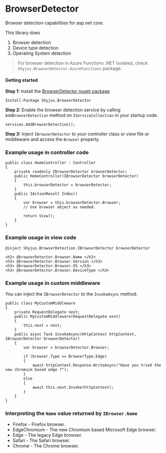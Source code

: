
# BrowserDetector

Browser detection capabilities for asp.net core.

This library does

1. Browser detection
2. Device type detection
3. Operating System detection

> For browser detection in Azure Functions .NET Isolated, check `Shyjus.BrowserDetector.AzureFunctions` package.

#### Getting started

**Step 1:**
Install the [BrowserDetector nuget package](https://www.nuget.org/packages/Shyjus.BrowserDetector/)


````
Install-Package Shyjus.BrowserDetector
````

**Step 2:** Enable the browser detection service by calling `AddBrowserDetection` method on `IServiceCollection` in your startup code.

````
services.AddBrowserDetection();
````
**Step 3:** Inject `IBrowserDetector` to your controller class or view file or middleware and access the `Browser` property.

### Example usage in controller code

````
public class HomeController : Controller
{
    private readonly IBrowserDetector browserDetector;
    public HomeController(IBrowserDetector browserDetector)
    {
        this.browserDetector = browserDetector;
    }
    public IActionResult Index()
    {
        var browser = this.browserDetector.Browser;
        // Use browser object as needed.

        return View();
    }
}
````

### Example usage in view code

````
@inject Shyjus.BrowserDetection.IBrowserDetector browserDetector

<h2> @browserDetector.Browser.Name </h2>
<h3> @browserDetector.Browser.Version </h3>
<h3> @browserDetector.Browser.OS </h3>
<h3> @browserDetector.Browser.DeviceType </h3>

````

### Example usage in custom middleware

You can inject the `IBrowserDetector` to the `InvokeAsync` method.

````
public class MyCustomMiddleware
{
    private RequestDelegate next;
    public MyCustomMiddleware(RequestDelegate next)
    {
        this.next = next;
    }
    public async Task InvokeAsync(HttpContext httpContext, IBrowserDetector browserDetector)
    {
        var browser = browserDetector.Browser;

        if (browser.Type == BrowserType.Edge)
        {
            await httpContext.Response.WriteAsync("Have you tried the new chromuim based edge ?");
        }
        else
        {
            await this.next.Invoke(httpContext);
        }
    }
}
````

### Interpreting the `Name` value returned by `IBrowser.Name`

 * Firefox - Firefox browser.
 * EdgeChromium - The new Chromium based Microsoft Edge browser.
 * Edge - The legacy Edge browser.
 * Safari - The Safari browser.
 * Chrome - The Chrome browser.